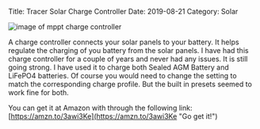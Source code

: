 Title: Tracer Solar Charge Controller
Date: 2019-08-21
Category: Solar

![image of mppt charge controller](https://api.pcloud.com/getpubthumb?code=XZDrm8XZNUmR9h3sxTkOn0IVkKNWoYW6QK9y&linkpassword=undefined&size=500x500&crop=0&type=auto)

A charge controller connects your solar panels to your battery.  It helps regulate the charging of you battery from the solar panels.  I have had this charge controller for a couple of years and never had any issues.  It is still going strong.  I have used it to charge both Sealed AGM Battery and LiFePO4 batteries.  Of course you  would need to change the setting to match the corresponding charge profile.  But the built in presets seemed to work fine for both.

You can get it at Amazon with through the following link: [https://amzn.to/3awi3Ke](https://amzn.to/3awi3Ke "Go get it!")